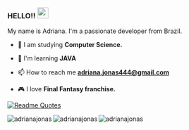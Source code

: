 ### HELLO!! <img src="https://media.giphy.com/media/hvRJCLFzcasrR4ia7z/giphy.gif" width="25px"></a>
My name is Adriana. I'm a passionate developer from Brazil.</h3>

- 📖 I am studying **Computer Science.**

- 🌱 I'm learning **JAVA**

- 📫 How to reach me **adriana.jonas444@gmail.com**

- 🎮 I love **Final Fantasy franchise.**


[![Readme Quotes](https://quotes-github-readme.vercel.app/api?type=horizontal&theme=dracula&border=true&quote=If+you're+always+trying+to+be+normal,+you+will+never+know+how+amazing+you+can+be.&author=Maya+Angelou)](https://github.com/piyushsuthar/github-readme-quotes)


<p><img align="left" src="https://github-readme-stats.vercel.app/api?username=adrianajonas&theme=vue-dark&show_icons=true&hide_border=false&count_private=true" alt="adrianajonas" /></p>

<p>
  <img align="left" src="https://github-readme-streak-stats.herokuapp.com/?user=adrianajonas&theme=vue-dark&hide_border=false" alt="adrianajonas" /></p>
</p>

<p><img align="center" src="https://github-readme-stats.vercel.app/api/top-langs/?username=adrianajonas&theme=vue-dark&show_icons=true&hide_border=false&layout=compact" alt="adrianajonas" /></p>

